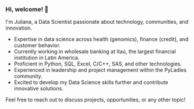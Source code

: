 ### Hi, welcome! 🙂

I'm Juliana, a Data Scientist passionate about technology, communities, and innovation.

- Expertise in data science across health (genomics), finance (credit), and customer behavior.
- Currently working in wholesale banking at Itaú, the largest financial institution in Latin America.
- Proficient in Python, SQL, Excel, C/C++, SAS, and other technologies.
- Experienced in leadership and project management within the PyLadies community.
- Excited to develop my Data Science skills further and contribute innovative solutions.

Feel free to reach out to discuss projects, opportunities, or any other topic!

